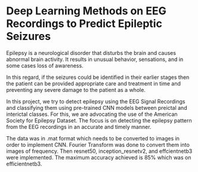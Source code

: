 # Deep Learning Methods on EEG Recordings to Predict Epileptic Seizures

Epilepsy is a neurological disorder that disturbs the brain and causes abnormal brain activity. It results in unusual behavior, sensations, and in some cases loss of awareness.

In this regard, if the seizures could be identified in their earlier stages then the patient can be provided appropriate care and treatment in time and preventing any severe damage to the patient as a whole.

In this project, we try to detect epilepsy using the EEG Signal Recordings and classifying them using pre-trained CNN models between preictal and interictal classes. For this, we are advocating the use of the American Society for Epilepsy Dataset. The focus is on detecting the epilepsy pattern from the EEG recordings in an accurate and timely manner.

The data was in .mat format which needs to be converted to images in order to implement CNN. Fourier Transform was done to convert them into images of frequency. Then resnet50, inception_resnetv2, and effcientnetb3 were implemented. The maximum accuracy achieved is 85% which was on efficientnetb3.
